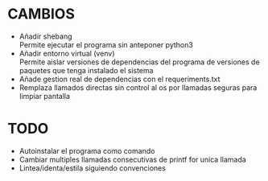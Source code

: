# CAMBIOS
- Añadir shebang  
Permite ejecutar el programa sin anteponer python3
- Añadir entorno virtual (venv)  
Permite aislar versiones de dependencias del programa de versiones de paquetes que tenga instalado el sistema
- Añade gestion real de dependencias con el requeriments.txt
- Remplaza llamados directas sin control al os por llamadas seguras para limpiar pantalla 


# TODO
- Autoinstalar el programa como comando
- Cambiar multiples llamadas consecutivas de printf for unica llamada
- Lintea/identa/estila siguiendo convenciones 
